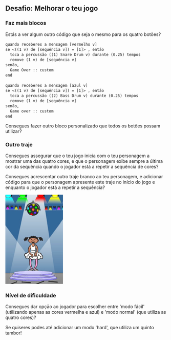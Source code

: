 ## Desafio: Melhorar o teu jogo

### Faz mais blocos

Estás a ver algum outro código que seja o mesmo para os quatro botões?

```blocks3
quando receberes a mensagem [vermelho v]
se <((1 v) de [sequência v]) = [1]> , então 
  toca a percussão ((1) Snare Drum v) durante (0.25) tempos
  remove (1 v) de [sequência v]
senão, 
  Game Over :: custom
end

quando receberes a mensagem [azul v]
se <((1 v) de [sequência v]) = [1]> , então 
  toca a percussão ((2) Bass Drum v) durante (0.25) tempos
  remove (1 v) de [sequência v]
senão, 
  Game over :: custom
end
```

Consegues fazer outro bloco personalizado que todos os botões possam utilizar?

### Outro traje

Consegues assegurar que o teu jogo inicia com o teu personagem a mostrar uma das quatro cores, e que o personagem exibe sempre a última cor da sequência quando o jogador está a repetir a sequência de cores?

Consegues acrescentar outro traje branco ao teu personagem, e adicionar código para que o personagem apresente este traje no início do jogo e enquanto o jogador está a repetir a sequência?

![captura de ecrã](images/colour-white.png)

### Nível de dificuldade

Consegues dar opçāo ao jogador para escolher entre 'modo fácil' (utilizando apenas as cores vermelha e azul) e 'modo normal' (que utiliza as quatro cores)?

Se quiseres podes até adicionar um modo 'hard', que utiliza um quinto tambor!